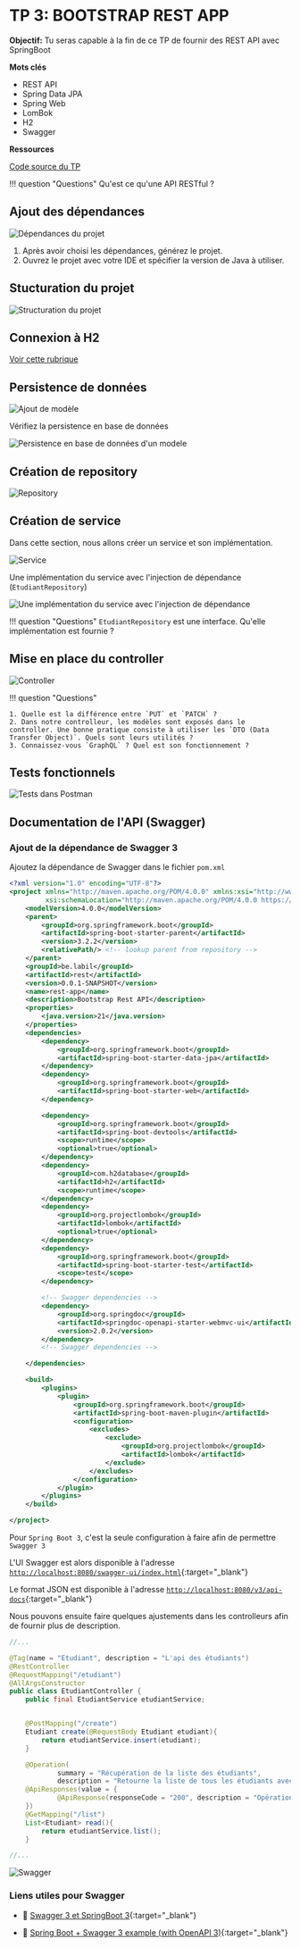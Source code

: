 # TP 3: BOOTSTRAP REST APP

**Objectif:** Tu seras capable à la fin de ce TP de fournir  des REST API avec SpringBoot

**Mots clés**

- REST API
- Spring Data JPA
- Spring Web
- LomBok
- H2
- Swagger


**Ressources**

[Code source du TP](../../ressources/rest.zip)


!!! question "Questions"
    Qu'est ce qu'une API RESTful ?

## Ajout des dépendances

![Dépendances du projet](../../img/spring/spring_init_rest.png)

1. Après avoir choisi les dépendances, générez le projet.
2. Ouvrez le projet avec votre IDE et spécifier la version de Java à utiliser.

## Stucturation du projet

![Structuration du projet](../../img/spring/structure_projet.png)

## Connexion à  H2

[Voir cette rubrique](../../frameworks/spring/db_confs.md#h2)

## Persistence de données

![Ajout de modèle](../../img/spring/entite.png)

Vérifiez la persistence en base de données

![Persistence en base de données d'un modele](../../img/spring/entite_en_table.png)


## Création de repository

![Repository](../../img/spring/repository.png)

## Création de service

Dans cette section, nous allons créer un service et son implémentation.

![Service](../../img/spring/service.png)


Une implémentation du service avec l'injection de dépendance (`EtudiantRepository`)

![Une implémentation du service avec l'injection de dépendance](../../img/spring/injection_dependance.png)

!!! question "Questions"
    `EtudiantRepository` est une interface. Qu'elle implémentation est fournie ?

## Mise en place du controller

![Controller](../../img/spring/controller.png)

!!! question "Questions"

    1. Quelle est la différence entre `PUT` et `PATCH` ?
    2. Dans notre controlleur, les modèles sont exposés dans le controller. Une bonne pratique consiste à utiliser les `DTO (Data Transfer Object)`. Quels sont leurs utilités ?
    3. Connaissez-vous `GraphQL` ? Quel est son fonctionnement ?

## Tests fonctionnels

![Tests dans Postman](../../img/spring/postman.png)

## Documentation de l'API (Swagger)

### Ajout de la dépendance de Swagger 3

Ajoutez la dépendance de Swagger dans le fichier `pom.xml`

```xml linenums="1" hl_lines="51-57"
<?xml version="1.0" encoding="UTF-8"?>
<project xmlns="http://maven.apache.org/POM/4.0.0" xmlns:xsi="http://www.w3.org/2001/XMLSchema-instance"
		 xsi:schemaLocation="http://maven.apache.org/POM/4.0.0 https://maven.apache.org/xsd/maven-4.0.0.xsd">
	<modelVersion>4.0.0</modelVersion>
	<parent>
		<groupId>org.springframework.boot</groupId>
		<artifactId>spring-boot-starter-parent</artifactId>
		<version>3.2.2</version>
		<relativePath/> <!-- lookup parent from repository -->
	</parent>
	<groupId>be.labil</groupId>
	<artifactId>rest</artifactId>
	<version>0.0.1-SNAPSHOT</version>
	<name>rest-app</name>
	<description>Bootstrap Rest API</description>
	<properties>
		<java.version>21</java.version>
	</properties>
	<dependencies>
		<dependency>
			<groupId>org.springframework.boot</groupId>
			<artifactId>spring-boot-starter-data-jpa</artifactId>
		</dependency>
		<dependency>
			<groupId>org.springframework.boot</groupId>
			<artifactId>spring-boot-starter-web</artifactId>
		</dependency>

		<dependency>
			<groupId>org.springframework.boot</groupId>
			<artifactId>spring-boot-devtools</artifactId>
			<scope>runtime</scope>
			<optional>true</optional>
		</dependency>
		<dependency>
			<groupId>com.h2database</groupId>
			<artifactId>h2</artifactId>
			<scope>runtime</scope>
		</dependency>
		<dependency>
			<groupId>org.projectlombok</groupId>
			<artifactId>lombok</artifactId>
			<optional>true</optional>
		</dependency>
		<dependency>
			<groupId>org.springframework.boot</groupId>
			<artifactId>spring-boot-starter-test</artifactId>
			<scope>test</scope>
		</dependency>

		<!-- Swagger dependencies -->
		<dependency>
			<groupId>org.springdoc</groupId>
			<artifactId>springdoc-openapi-starter-webmvc-ui</artifactId>
			<version>2.0.2</version>
		</dependency>
		<!-- Swagger dependencies -->

	</dependencies>

	<build>
		<plugins>
			<plugin>
				<groupId>org.springframework.boot</groupId>
				<artifactId>spring-boot-maven-plugin</artifactId>
				<configuration>
					<excludes>
						<exclude>
							<groupId>org.projectlombok</groupId>
							<artifactId>lombok</artifactId>
						</exclude>
					</excludes>
				</configuration>
			</plugin>
		</plugins>
	</build>

</project>
```

Pour `Spring Boot 3`, c'est la seule configuration à faire afin de permettre `Swagger 3`

L'UI Swagger est alors disponible à l'adresse [`http://localhost:8080/swagger-ui/index.html`](http://localhost:8080/swagger-ui/index.html){:target="_blank"}

Le format JSON est disponible à l'adresse [`http://localhost:8080/v3/api-docs`](http://localhost:8080/v3/api-docs){:target="_blank"}

Nous pouvons ensuite faire quelques ajustements dans les controlleurs afin de fournir plus de description.

```java linenums="1" hl_lines="3 16-21"
//...

@Tag(name = "Etudiant", description = "L'api des étudiants")
@RestController
@RequestMapping("/etudiant")
@AllArgsConstructor
public class EtudiantController {
    public final EtudiantService etudiantService;


    @PostMapping("/create")
    Etudiant create(@RequestBody Etudiant etudiant){
        return etudiantService.insert(etudiant);
    }

    @Operation(
            summary = "Récupération de la liste des étudiants",
            description = "Retourne la liste de tous les étudiants avec leurs matricules")
    @ApiResponses(value = {
            @ApiResponse(responseCode = "200", description = "Opération réussie")
    })
    @GetMapping("/list")
    List<Etudiant> read(){
        return etudiantService.list();
    }

//...
```

![Swagger](../../img/spring/swagger.png)



### Liens utiles pour Swagger

- 📄 [Swagger 3 et SpringBoot 3](https://medium.com/@f.s.a.kuzman/using-swagger-3-in-spring-boot-3-c11a483ea6dc){:target="_blank"}

- 📄 [Spring Boot + Swagger 3 example (with OpenAPI 3)](https://www.bezkoder.com/spring-boot-swagger-3/){:target="_blank"}